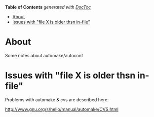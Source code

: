 <!-- START doctoc generated TOC please keep comment here to allow auto update -->
<!-- DON'T EDIT THIS SECTION, INSTEAD RE-RUN doctoc TO UPDATE -->
**Table of Contents**  *generated with [DocToc](https://github.com/thlorenz/doctoc)*

- [About](#about)
- [Issues with "file X is older thsn in-file"](#issues-with-file-x-is-older-thsn-in-file)

<!-- END doctoc generated TOC please keep comment here to allow auto update -->

# About 

Some notes about automake/autoconf

# Issues with "file X is older thsn in-file"

Problems with automake & cvs are described here:

http://www.gnu.org/s/hello/manual/automake/CVS.html
